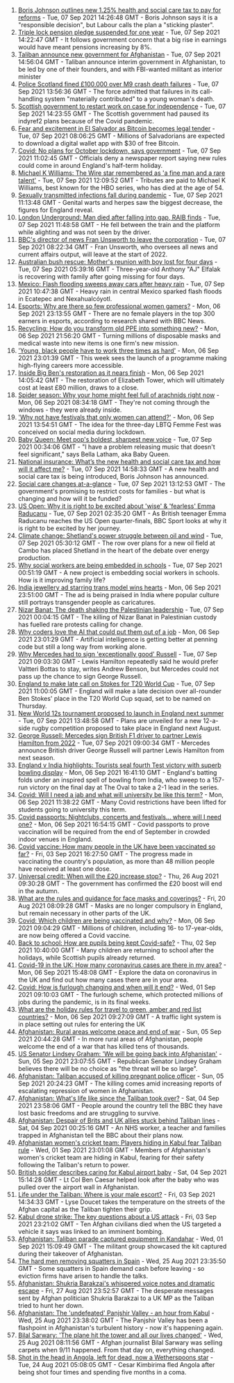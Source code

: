 1. [Boris Johnson outlines new 1.25% health and social care tax to pay for reforms](https://www.bbc.co.uk/news/uk-politics-58476632?at_medium=RSS&at_campaign=KARANGA) - Tue, 07 Sep 2021 14:26:48 GMT - Boris Johnson says it is a "responsible decision", but Labour calls the plan a "sticking plaster".
2. [Triple lock pension pledge suspended for one year](https://www.bbc.co.uk/news/business-58476547?at_medium=RSS&at_campaign=KARANGA) - Tue, 07 Sep 2021 14:22:47 GMT - It follows government concern that a big rise in earnings would have meant pensions increasing by 8%.
3. [Taliban announce new government for Afghanistan](https://www.bbc.co.uk/news/world-asia-58479750?at_medium=RSS&at_campaign=KARANGA) - Tue, 07 Sep 2021 14:56:04 GMT - Taliban announce interim government in Afghanistan, to be led by one of their founders, and with FBI-wanted militant as interior minister
4. [Police Scotland fined £100,000 over M9 crash death failures](https://www.bbc.co.uk/news/uk-scotland-tayside-central-58474385?at_medium=RSS&at_campaign=KARANGA) - Tue, 07 Sep 2021 13:56:36 GMT - The force admitted that failures in its call-handling system "materially contributed" to a young woman's death.
5. [Scottish government to restart work on case for independence](https://www.bbc.co.uk/news/uk-scotland-scotland-politics-58478187?at_medium=RSS&at_campaign=KARANGA) - Tue, 07 Sep 2021 14:23:55 GMT - The Scottish government had paused its indyref2 plans because of the Covid pandemic.
6. [Fear and excitement in El Salvador as Bitcoin becomes legal tender](https://www.bbc.co.uk/news/technology-58473260?at_medium=RSS&at_campaign=KARANGA) - Tue, 07 Sep 2021 08:06:25 GMT - Millions of Salvadorians are expected to download a digital wallet app with $30 of free Bitcoin.
7. [Covid: No plans for October lockdown, says government](https://www.bbc.co.uk/news/uk-58474536?at_medium=RSS&at_campaign=KARANGA) - Tue, 07 Sep 2021 11:02:45 GMT - Officials deny a newspaper report saying new rules could come in around England's half-term holiday.
8. [Michael K Williams: The Wire star remembered as 'a fine man and a rare talent'](https://www.bbc.co.uk/news/world-us-canada-58470253?at_medium=RSS&at_campaign=KARANGA) - Tue, 07 Sep 2021 12:09:52 GMT - Tributes are paid to Michael K Williams, best known for the HBO series, who has died at the age of 54.
9. [Sexually transmitted infections fall during pandemic](https://www.bbc.co.uk/news/health-58474438?at_medium=RSS&at_campaign=KARANGA) - Tue, 07 Sep 2021 11:13:48 GMT - Genital warts and herpes saw the biggest decrease, the figures for England reveal.
10. [London Underground: Man died after falling into gap, RAIB finds](https://www.bbc.co.uk/news/uk-england-london-58407238?at_medium=RSS&at_campaign=KARANGA) - Tue, 07 Sep 2021 11:48:58 GMT - He fell between the train and the platform while alighting and was not seen by the driver.
11. [BBC's director of news Fran Unsworth to leave the corporation](https://www.bbc.co.uk/news/entertainment-arts-58473208?at_medium=RSS&at_campaign=KARANGA) - Tue, 07 Sep 2021 08:22:34 GMT - Fran Unsworth, who oversees all news and current affairs output, will leave at the start of 2022.
12. [Australian bush rescue: Mother's reunion with boy lost for four days](https://www.bbc.co.uk/news/world-australia-58472030?at_medium=RSS&at_campaign=KARANGA) - Tue, 07 Sep 2021 05:39:16 GMT - Three-year-old Anthony "AJ" Elfalak is recovering with family after going missing for four days.
13. [Mexico: Flash flooding sweeps away cars after heavy rain](https://www.bbc.co.uk/news/world-latin-america-58476138?at_medium=RSS&at_campaign=KARANGA) - Tue, 07 Sep 2021 10:47:38 GMT - Heavy rain in central Mexico sparked flash floods in Ecatepec and Nexahualcóyotl.
14. [Esports: Why are there so few professional women gamers?](https://www.bbc.co.uk/news/technology-58466374?at_medium=RSS&at_campaign=KARANGA) - Mon, 06 Sep 2021 23:13:55 GMT - There are no female players in the top 300 earners in esports, according to research shared with BBC News.
15. [Recycling: How do you transform old PPE into something new?](https://www.bbc.co.uk/news/uk-wales-58453247?at_medium=RSS&at_campaign=KARANGA) - Mon, 06 Sep 2021 21:56:20 GMT - Turning millions of disposable masks and medical waste into new items is one firm's new mission.
16. ['Young, black people have to work three times as hard'](https://www.bbc.co.uk/news/business-58465962?at_medium=RSS&at_campaign=KARANGA) - Mon, 06 Sep 2021 23:01:39 GMT - This week sees the launch of a programme making high-flying careers more accessible.
17. [Inside Big Ben's restoration as it nears finish](https://www.bbc.co.uk/news/uk-58463439?at_medium=RSS&at_campaign=KARANGA) - Mon, 06 Sep 2021 14:05:42 GMT - The restoration of Elizabeth Tower, which will ultimately cost at least £80 million, draws to a close.
18. [Spider season: Why your home might feel full of arachnids right now](https://www.bbc.co.uk/news/newsbeat-49730011?at_medium=RSS&at_campaign=KARANGA) - Mon, 06 Sep 2021 08:34:18 GMT - They're not coming through the windows - they were already inside.
19. ['Why not have festivals that only women can attend?'](https://www.bbc.co.uk/news/uk-england-derbyshire-58464519?at_medium=RSS&at_campaign=KARANGA) - Mon, 06 Sep 2021 13:54:51 GMT - The idea for the three-day LBTQ Femme Fest was conceived on social media during lockdown.
20. [Baby Queen: Meet pop's boldest, sharpest new voice](https://www.bbc.co.uk/news/entertainment-arts-58462521?at_medium=RSS&at_campaign=KARANGA) - Tue, 07 Sep 2021 00:34:06 GMT - "I have a problem releasing music that doesn't feel significant," says Bella Latham, aka Baby Queen.
21. [National insurance: What’s the new health and social care tax and how will it affect me?](https://www.bbc.co.uk/news/uk-politics-58436009?at_medium=RSS&at_campaign=KARANGA) - Tue, 07 Sep 2021 14:58:33 GMT - A new health and social care tax is being introduced, Boris Johnson has announced.
22. [Social care changes at-a-glance](https://www.bbc.co.uk/news/uk-politics-58473787?at_medium=RSS&at_campaign=KARANGA) - Tue, 07 Sep 2021 13:12:53 GMT - The government's promising to restrict costs for families - but what is changing and how will it be funded?
23. [US Open: Why it is right to be excited about 'wise' & 'fearless' Emma Raducanu](https://www.bbc.co.uk/sport/tennis/58469895?at_medium=RSS&at_campaign=KARANGA) - Tue, 07 Sep 2021 02:35:20 GMT - As British teenager Emma Raducanu reaches the US Open quarter-finals, BBC Sport looks at why it is right to be excited by her journey.
24. [Climate change: Shetland's power struggle between oil and wind](https://www.bbc.co.uk/news/uk-scotland-58464439?at_medium=RSS&at_campaign=KARANGA) - Tue, 07 Sep 2021 05:30:12 GMT - The row over plans for a new oil field at Cambo has placed Shetland in the heart of the debate over energy production.
25. [Why social workers are being embedded in schools](https://www.bbc.co.uk/news/uk-england-london-57978625?at_medium=RSS&at_campaign=KARANGA) - Tue, 07 Sep 2021 00:51:19 GMT - A new project is embedding social workers in schools. How is it improving family life?
26. [India jewellery ad starring trans model wins hearts](https://www.bbc.co.uk/news/world-asia-india-58449746?at_medium=RSS&at_campaign=KARANGA) - Mon, 06 Sep 2021 23:51:00 GMT - The ad is being praised in India where popular culture still portrays transgender people as caricatures.
27. [Nizar Banat: The death shaking the Palestinian leadership](https://www.bbc.co.uk/news/world-middle-east-58400442?at_medium=RSS&at_campaign=KARANGA) - Tue, 07 Sep 2021 00:04:15 GMT - The killing of Nizar Banat in Palestinian custody has fuelled rare protests calling for change.
28. [Why coders love the AI that could put them out of a job](https://www.bbc.co.uk/news/business-57914432?at_medium=RSS&at_campaign=KARANGA) - Mon, 06 Sep 2021 23:01:29 GMT - Artificial intelligence is getting better at penning code but still a long way from working alone.
29. [Why Mercedes had to sign 'exceptionally good' Russell](https://www.bbc.co.uk/sport/formula1/58457633?at_medium=RSS&at_campaign=KARANGA) - Tue, 07 Sep 2021 09:03:30 GMT - Lewis Hamilton repeatedly said he would prefer Valtteri Bottas to stay, writes Andrew Benson, but Mercedes could not pass up the chance to sign George Russell.
30. [England to make late call on Stokes for T20 World Cup](https://www.bbc.co.uk/sport/cricket/58469736?at_medium=RSS&at_campaign=KARANGA) - Tue, 07 Sep 2021 11:00:05 GMT - England will make a late decision over all-rounder Ben Stokes' place in the T20 World Cup squad, set to be named on Thursday.
31. [New World 12s tournament proposed to launch in England next summer](https://www.bbc.co.uk/sport/rugby-union/58476455?at_medium=RSS&at_campaign=KARANGA) - Tue, 07 Sep 2021 13:48:58 GMT - Plans are unveiled for a new 12-a-side rugby competition proposed to take place in England next August.
32. [George Russell: Mercedes sign British F1 driver to partner Lewis Hamilton from 2022](https://www.bbc.co.uk/sport/formula1/58474646?at_medium=RSS&at_campaign=KARANGA) - Tue, 07 Sep 2021 09:00:34 GMT - Mercedes announce British driver George Russell will partner Lewis Hamilton from next season.
33. [England v India highlights: Tourists seal fourth Test victory with superb bowling display](https://www.bbc.co.uk/sport/av/cricket/58466415?at_medium=RSS&at_campaign=KARANGA) - Mon, 06 Sep 2021 16:41:10 GMT - England's batting folds under an inspired spell of bowling from India, who sweep to a 157-run victory on the final day at The Oval to take a 2-1 lead in the series.
34. [Covid: Will I need a jab and what will university be like this term?](https://www.bbc.co.uk/news/explainers-52753913?at_medium=RSS&at_campaign=KARANGA) - Mon, 06 Sep 2021 11:38:22 GMT - Many Covid restrictions have been lifted for students going to university this term.
35. [Covid passports: Nightclubs, concerts and festivals... where will I need one?](https://www.bbc.co.uk/news/explainers-55718553?at_medium=RSS&at_campaign=KARANGA) - Mon, 06 Sep 2021 16:54:15 GMT - Covid passports to prove vaccination will be required from the end of September in crowded indoor venues in England.
36. [Covid vaccine: How many people in the UK have been vaccinated so far?](https://www.bbc.co.uk/news/health-55274833?at_medium=RSS&at_campaign=KARANGA) - Fri, 03 Sep 2021 16:27:50 GMT - The progress made in vaccinating the country's population, as more than 48 million people have received at least one dose.
37. [Universal credit: When will the £20 increase stop?](https://www.bbc.co.uk/news/uk-41487126?at_medium=RSS&at_campaign=KARANGA) - Thu, 26 Aug 2021 09:30:28 GMT - The government has confirmed the £20 boost will end in the autumn.
38. [What are the rules and guidance for face masks and coverings?](https://www.bbc.co.uk/news/health-51205344?at_medium=RSS&at_campaign=KARANGA) - Fri, 20 Aug 2021 08:09:28 GMT - Masks are no longer compulsory in England, but remain necessary in other parts of the UK.
39. [Covid: Which children are being vaccinated and why?](https://www.bbc.co.uk/news/health-57888429?at_medium=RSS&at_campaign=KARANGA) - Mon, 06 Sep 2021 09:04:29 GMT - Millions of children, including 16- to 17-year-olds, are now being offered a Covid vaccine.
40. [Back to school: How are pupils being kept Covid-safe?](https://www.bbc.co.uk/news/education-51643556?at_medium=RSS&at_campaign=KARANGA) - Thu, 02 Sep 2021 10:40:00 GMT - Many children are returning to school after the holidays, while Scottish pupils already returned.
41. [Covid-19 in the UK: How many coronavirus cases are there in my area?](https://www.bbc.co.uk/news/uk-51768274?at_medium=RSS&at_campaign=KARANGA) - Mon, 06 Sep 2021 15:48:08 GMT - Explore the data on coronavirus in the UK and find out how many cases there are in your area.
42. [Covid: How is furlough changing and when will it end?](https://www.bbc.co.uk/news/explainers-52135342?at_medium=RSS&at_campaign=KARANGA) - Wed, 01 Sep 2021 09:10:03 GMT - The furlough scheme, which protected millions of jobs during the pandemic, is in its final weeks.
43. [What are the holiday rules for travel to green, amber and red list countries?](https://www.bbc.co.uk/news/explainers-52544307?at_medium=RSS&at_campaign=KARANGA) - Mon, 06 Sep 2021 09:27:09 GMT - A traffic light system is in place setting out rules for entering the UK
44. [Afghanistan: Rural areas welcome peace and end of war](https://www.bbc.co.uk/news/world-asia-58456955?at_medium=RSS&at_campaign=KARANGA) - Sun, 05 Sep 2021 20:44:28 GMT - In more rural areas of Afghanistan, people welcome the end of a war that has killed tens of thousands.
45. [US Senator Lindsey Graham: 'We will be going back into Afghanistan'](https://www.bbc.co.uk/news/world-us-canada-58456953?at_medium=RSS&at_campaign=KARANGA) - Sun, 05 Sep 2021 23:07:55 GMT - Republican Senator Lindsey Graham believes there will be no choice as "the threat will be so large".
46. [Afghanistan: Taliban accused of killing pregnant police officer](https://www.bbc.co.uk/news/world-asia-58455826?at_medium=RSS&at_campaign=KARANGA) - Sun, 05 Sep 2021 20:24:23 GMT - The killing comes amid increasing reports of escalating repression of women in Afghanistan.
47. [Afghanistan: What's life like since the Taliban took over?](https://www.bbc.co.uk/news/world-asia-58434735?at_medium=RSS&at_campaign=KARANGA) - Sat, 04 Sep 2021 23:58:06 GMT - People around the country tell the BBC they have lost basic freedoms and are struggling to survive.
48. [Afghanistan: Despair of Brits and UK allies stuck behind Taliban lines](https://www.bbc.co.uk/news/uk-58434887?at_medium=RSS&at_campaign=KARANGA) - Sat, 04 Sep 2021 00:25:16 GMT - An NHS worker, a teacher and families trapped in Afghanistan tell the BBC about their plans now.
49. [Afghanistan women's cricket team: Players hiding in Kabul fear Taliban rule](https://www.bbc.co.uk/sport/cricket/58396310?at_medium=RSS&at_campaign=KARANGA) - Wed, 01 Sep 2021 23:01:08 GMT - Members of Afghanistan's women's cricket team are hiding in Kabul, fearing for their safety following the Taliban's return to power.
50. [British soldier describes caring for Kabul airport baby](https://www.bbc.co.uk/news/uk-58449866?at_medium=RSS&at_campaign=KARANGA) - Sat, 04 Sep 2021 15:14:28 GMT - Lt Col Ben Caesar helped look after the baby who was pulled over the airport wall in Afghanistan.
51. [Life under the Taliban: Where is your male escort?](https://www.bbc.co.uk/news/world-asia-58437713?at_medium=RSS&at_campaign=KARANGA) - Fri, 03 Sep 2021 14:34:33 GMT - Lyse Doucet takes the temperature on the streets of the Afghan capital as the Taliban tighten their grip.
52. [Kabul drone strike: The key questions about a US attack](https://www.bbc.co.uk/news/58401027?at_medium=RSS&at_campaign=KARANGA) - Fri, 03 Sep 2021 23:21:02 GMT - Ten Afghan civilians died when the US targeted a vehicle it says was linked to an imminent bombing.
53. [Afghanistan: Taliban parade captured equipment in Kandahar](https://www.bbc.co.uk/news/world-asia-58413817?at_medium=RSS&at_campaign=KARANGA) - Wed, 01 Sep 2021 15:09:49 GMT - The militant group showcased the kit captured during their takeover of Afghanistan.
54. [The hard men removing squatters in Spain](https://www.bbc.co.uk/news/stories-58310532?at_medium=RSS&at_campaign=KARANGA) - Wed, 25 Aug 2021 23:35:50 GMT - Some squatters in Spain demand cash before leaving - so eviction firms have arisen to handle the talks.
55. [Afghanistan: Shukria Barakzai's whispered voice notes and dramatic escape](https://www.bbc.co.uk/news/world-asia-58345901?at_medium=RSS&at_campaign=KARANGA) - Fri, 27 Aug 2021 23:52:57 GMT - The desperate messages sent by Afghan politician Shukria Barakzai to a UK MP as the Taliban tried to hunt her down.
56. [Afghanistan: The 'undefeated' Panjshir Valley - an hour from Kabul](https://www.bbc.co.uk/news/world-asia-58329527?at_medium=RSS&at_campaign=KARANGA) - Wed, 25 Aug 2021 23:38:02 GMT - The Panjshir Valley has been a flashpoint in Afghanistan's turbulent history - now it's happening again.
57. [Bilal Sarwary: 'The plane hit the tower and all our lives changed'](https://www.bbc.co.uk/news/world-south-asia-58071592?at_medium=RSS&at_campaign=KARANGA) - Wed, 25 Aug 2021 08:11:56 GMT - Afghan journalist Bilal Sarwary was selling carpets when 9/11 happened. From that day on, everything changed.
58. [Shot in the head in Angola, left for dead, now a Wetherspoons star](https://www.bbc.co.uk/news/uk-58266180?at_medium=RSS&at_campaign=KARANGA) - Tue, 24 Aug 2021 05:08:05 GMT - Cesar Kimbirima fled Angola after being shot four times and spending five months in a coma.
